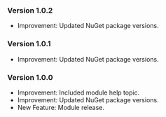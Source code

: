### Version 1.0.2

- Improvement: Updated NuGet package versions.

### Version 1.0.1

- Improvement: Updated NuGet package versions.

### Version 1.0.0

- Improvement: Included module help topic.
- Improvement: Updated NuGet package versions.
- New Feature: Module release.
